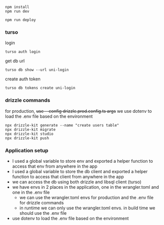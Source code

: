 ```
npm install
npm run dev
```

```
npm run deploy
```

### turso

login

```
turso auth login
```

get db url

```
turso db show --url uni-login
```

create auth token

```
turso db tokens create uni-login
```

### drizzle commands

for production, ~~use --config drizzle.prod.config.ts args~~ we use dotenv to load the .env file based on the environment

```
npx drizzle-kit generate --name "create users table"
npx drizzle-kit migrate
npx drizzle-kit studio
npx drizzle-kit push
```

### Application setup

- I used a global variable to store env and exported a helper function to access that env from anywhere in the app
- I used a global variable to store the db client and exported a helper function to access that client from anywhere in the app
- we can access the db using both drizzle and libsql client (turso)
- we have envs in 2 places in the application, one in the wrangler.toml and one in the .env file
  - we can use the wrangler.toml envs for production and the .env file for drizzle commands
  - in runtime we can only use the wrangler.toml envs. in build time we should use the .env file
- use dotenv to load the .env file based on the environment
